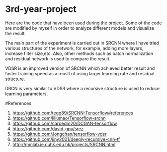 # 3rd-year-project
Here are the code that have been used during the project. Some of the code are modified by myself in order to analyze different models and visualize the result.

The main part of the experiment is carried out in SRCNN where I have tried various structures of the network, for example, adding more layers, increase filter size,etc. Also, other methods such  as batch normalization and residual network is used to compare the result.

VDSR is an improved version of SRCNN which achieved better result and faster training speed as a reuslt of using larger learning rate and residual structure.

DRCN is very similar to VDSR where a recursive structure is used to reduce learning parameters.



#References
1. https://github.com/tegg89/SRCNN-Tensorflow#references
2. https://github.com/liliumao/Tensorflow-srcnn
3. https://github.com/carpedm20/DCGAN-tensorflow
4. https://github.com/david-gpu/srez
5. https://github.com/Jongchan/tensorflow-vdsr
6. https://github.com/jiny2001/deeply-recursive-cnn-tf
7. http://mmlab.ie.cuhk.edu.hk/projects/SRCNN.html

